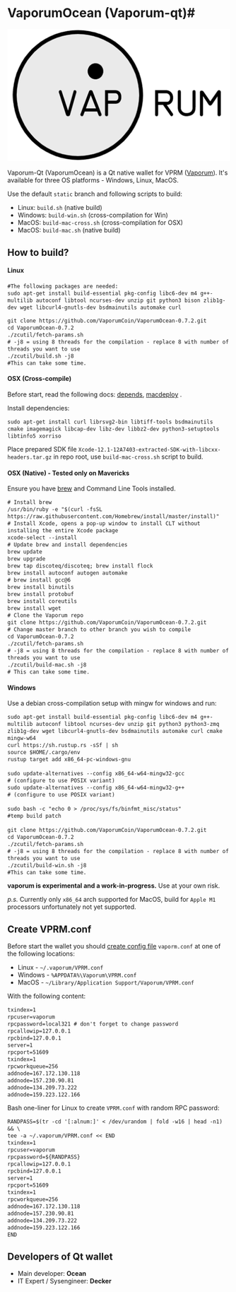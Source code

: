 # VaporumOcean (Vaporum-qt)#

![](./doc/images/Vaporum-logo.png)

Vaporum-Qt (VaporumOcean) is a Qt native wallet for VPRM ([Vaporum](https://vaporumcoin.us/)). It's available for three OS platforms - Windows, Linux, MacOS.

Use the default `static` branch and following scripts to build:

- Linux: `build.sh` (native build)
- Windows: `build-win.sh` (cross-compilation for Win)
- MacOS: `build-mac-cross.sh` (cross-compilation for OSX)
- MacOS: `build-mac.sh` (native build)


## How to build? ##

#### Linux

```shell
#The following packages are needed:
sudo apt-get install build-essential pkg-config libc6-dev m4 g++-multilib autoconf libtool ncurses-dev unzip git python3 bison zlib1g-dev wget libcurl4-gnutls-dev bsdmainutils automake curl
```

```shell
git clone https://github.com/VaporumCoin/VaporumOcean-0.7.2.git
cd VaporumOcean-0.7.2
./zcutil/fetch-params.sh
# -j8 = using 8 threads for the compilation - replace 8 with number of threads you want to use
./zcutil/build.sh -j8
#This can take some time.
```

#### OSX (Cross-compile)

Before start, read the following docs: [depends](https://github.com/bitcoin/bitcoin/blob/master/depends/README.md), [macdeploy](https://github.com/bitcoin/bitcoin/blob/master/contrib/macdeploy/README.md) .

Install dependencies:
```
sudo apt-get install curl librsvg2-bin libtiff-tools bsdmainutils cmake imagemagick libcap-dev libz-dev libbz2-dev python3-setuptools libtinfo5 xorriso
```

Place prepared SDK file `Xcode-12.1-12A7403-extracted-SDK-with-libcxx-headers.tar.gz` in repo root, use `build-mac-cross.sh` script to build.

#### OSX (Native) - Tested only on Mavericks
Ensure you have [brew](https://brew.sh) and Command Line Tools installed.
```shell
# Install brew
/usr/bin/ruby -e "$(curl -fsSL https://raw.githubusercontent.com/Homebrew/install/master/install)"
# Install Xcode, opens a pop-up window to install CLT without installing the entire Xcode package
xcode-select --install 
# Update brew and install dependencies
brew update
brew upgrade
brew tap discoteq/discoteq; brew install flock
brew install autoconf autogen automake
# brew install gcc@6
brew install binutils
brew install protobuf
brew install coreutils
brew install wget
# Clone the Vaporum repo
git clone https://github.com/VaporumCoin/VaporumOcean-0.7.2.git
# Change master branch to other branch you wish to compile
cd VaporumOcean-0.7.2
./zcutil/fetch-params.sh
# -j8 = using 8 threads for the compilation - replace 8 with number of threads you want to use
./zcutil/build-mac.sh -j8
# This can take some time.
```

#### Windows
Use a debian cross-compilation setup with mingw for windows and run:
```shell
sudo apt-get install build-essential pkg-config libc6-dev m4 g++-multilib autoconf libtool ncurses-dev unzip git python3 python3-zmq zlib1g-dev wget libcurl4-gnutls-dev bsdmainutils automake curl cmake mingw-w64
curl https://sh.rustup.rs -sSf | sh
source $HOME/.cargo/env
rustup target add x86_64-pc-windows-gnu

sudo update-alternatives --config x86_64-w64-mingw32-gcc
# (configure to use POSIX variant)
sudo update-alternatives --config x86_64-w64-mingw32-g++
# (configure to use POSIX variant)

sudo bash -c "echo 0 > /proc/sys/fs/binfmt_misc/status"
#temp build patch

git clone https://github.com/VaporumCoin/VaporumOcean-0.7.2.git
cd VaporumOcean-0.7.2
./zcutil/fetch-params.sh
# -j8 = using 8 threads for the compilation - replace 8 with number of threads you want to use
./zcutil/build-win.sh -j8
#This can take some time.
```
**vaporum is experimental and a work-in-progress.** Use at your own risk.

*p.s.* Currently only `x86_64` arch supported for MacOS, build for `Apple M1` processors unfortunately not yet supported.

## Create VPRM.conf ##

Before start the wallet you should [create config file](https://github.com/VaporumCoin/VaporumOcean-Beta/wiki/F.A.Q.#q-after-i-start-vaporum-qt-i-receive-the-following-error-error-cannot-parse-configuration-file-missing-vaporumconf-only-use-keyvalue-syntax-what-should-i-do) `vaporm.conf` at one of the following locations:

- Linux - `~/.vaporum/VPRM.conf`
- Windows - `%APPDATA%\Vaporum\VPRM.conf`
- MacOS - `~/Library/Application Support/Vaporum/VPRM.conf`

With the following content:

```
txindex=1
rpcuser=vaporum
rpcpassword=local321 # don't forget to change password
rpcallowip=127.0.0.1
rpcbind=127.0.0.1
server=1
rpcport=51609
txindex=1
rpcworkqueue=256
addnode=167.172.130.118
addnode=157.230.90.81
addnode=134.209.73.222
addnode=159.223.122.166
```

Bash one-liner for Linux to create `VPRM.conf` with random RPC password:

```
RANDPASS=$(tr -cd '[:alnum:]' < /dev/urandom | fold -w16 | head -n1) && \
tee -a ~/.vaporum/VPRM.conf << END
txindex=1
rpcuser=vaporum
rpcpassword=${RANDPASS}
rpcallowip=127.0.0.1
rpcbind=127.0.0.1
server=1
rpcport=51609
txindex=1
rpcworkqueue=256
addnode=167.172.130.118
addnode=157.230.90.81
addnode=134.209.73.222
addnode=159.223.122.166
END
```

## Developers of Qt wallet ##

- Main developer: **Ocean**
- IT Expert / Sysengineer: **Decker**
